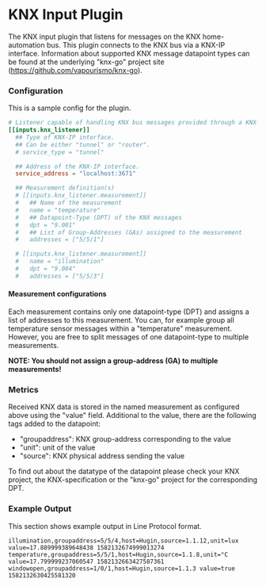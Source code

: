 # KNX Input Plugin

The KNX input plugin that listens for messages on the KNX home-automation bus.
This plugin connects to the KNX bus via a KNX-IP interface.
Information about supported KNX message datapoint types can be found at the
underlying "knx-go" project site (https://github.com/vapourismo/knx-go).

### Configuration

This is a sample config for the plugin.

```toml
# Listener capable of handling KNX bus messages provided through a KNX-IP Interface.
[[inputs.knx_listener]]
  ## Type of KNX-IP interface.
  ## Can be either "tunnel" or "router".
  # service_type = "tunnel"

  ## Address of the KNX-IP interface.
  service_address = "localhost:3671"

  ## Measurement definition(s)
  # [[inputs.knx_listener.measurement]]
  #   ## Name of the measurement
  #   name = "temperature"
  #   ## Datapoint-Type (DPT) of the KNX messages
  #   dpt = "9.001"
  #   ## List of Group-Addresses (GAs) assigned to the measurement
  #   addresses = ["5/5/1"]

  # [[inputs.knx_listener.measurement]]
  #   name = "illumination"
  #   dpt = "9.004"
  #   addresses = ["5/5/3"]
```

#### Measurement configurations

Each measurement contains only one datapoint-type (DPT) and assigns a list of
addresses to this measurement. You can, for example group all temperature sensor
messages within a "temperature" measurement. However, you are free to split
messages of one datapoint-type to multiple measurements.

**NOTE: You should not assign a group-address (GA) to multiple measurements!**

### Metrics

Received KNX data is stored in the named measurement as configured above using
the "value" field. Additional to the value, there are the following tags added
to the datapoint:
  - "groupaddress": KNX group-address corresponding to the value
  - "unit":         unit of the value
  - "source":       KNX physical address sending the value

To find out about the datatype of the datapoint please check your KNX project,
the KNX-specification or the "knx-go" project for the corresponding DPT.

### Example Output

This section shows example output in Line Protocol format.

```
illumination,groupaddress=5/5/4,host=Hugin,source=1.1.12,unit=lux value=17.889999389648438 1582132674999013274
temperature,groupaddress=5/5/1,host=Hugin,source=1.1.8,unit=°C value=17.799999237060547 1582132663427587361
windowopen,groupaddress=1/0/1,host=Hugin,source=1.1.3 value=true 1582132630425581320
```

